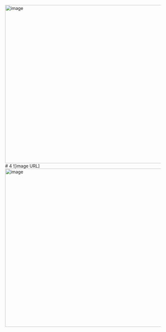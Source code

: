 <img width="910" height="512" alt="image" src="https://github.com/user-attachments/assets/0435a605-465d-4664-990d-e7560f264dd2" /># 4
![image URL]<img width="910" height="512" alt="image" src="https://github.com/user-attachments/assets/6e3bd2c2-3a13-4156-af39-54abecc0e760" />


